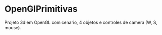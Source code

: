 # OpenGlPrimitivas

Projeto 3d em OpenGL com cenario, 4 objetos e controles de camera (W, S, mouse).
